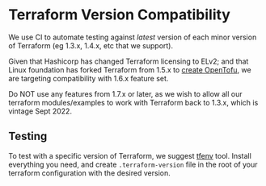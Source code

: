 # Terraform Version Compatibility

We use CI to automate testing against *latest* version of each minor version of Terraform
(eg 1.3.x, 1.4.x, etc that we support).

Given that Hashicorp has changed Terraform licensing to ELv2; and that Linux foundation has forked
Terraform from 1.5.x to [create OpenTofu](https://opentofu.org/blog/the-opentofu-fork-is-now-available/),
we are targeting compatibility with 1.6.x feature set.

Do NOT use any features from 1.7.x or later, as we wish to allow all our terraform modules/examples
to work with Terraform back to 1.3.x, which is vintage Sept 2022.


## Testing

To test with a specific version of Terraform, we suggest [tfenv](https://github.com/tfutils/tfenv)
tool. Install everything you need, and create `.terraform-version` file in the root of your
terraform configuration with the desired version.


